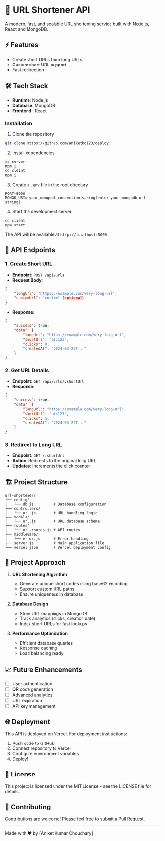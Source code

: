 # 🔗 URL Shortener API

A modern, fast, and scalable URL shortening service built with Node.js, React  and MongoDB.

## ⚡ Features

- Create short URLs from long URLs
- Custom short URL support
- Fast redirection

## 🛠️ Tech Stack

- **Runtime**: Node.js
- **Database**: MongoDB
- **Frontend** : React  
  
### Installation

1. Clone the repository
```bash
git clone https://github.com/aniketkc123/deploy

```

2. Install dependencies
```bash
cd server
npm i
cd cleint
npm i
```

3. Create a `.env` file in the root directory
```env
PORT=5000
MONGO_URI= your_mongodb_connection_string(enter your mongodb url string)
```

4. Start the development server
```bash
cd client
npm start
```

The API will be available at `http://localhost:5000`

## 📡 API Endpoints

### 1. Create Short URL
- **Endpoint**: `POST /api/urls`
- **Request Body**:
```json
{
    "longUrl": "https://example.com/very-long-url",
    "customUrl": "custom" (optional)
}
```
- **Response**:
```json
{
    "success": true,
    "data": {
        "longUrl": "https://example.com/very-long-url",
        "shortUrl": "abc123",
        "clicks": 0,
        "createdAt": "2024-03-22T..."
    }
}
```

### 2. Get URL Details
- **Endpoint**: `GET /api/urls/:shortUrl`
- **Response**:
```json
{
    "success": true,
    "data": {
        "longUrl": "https://example.com/very-long-url",
        "shortUrl": "abc123",
        "clicks": 5,
        "createdAt": "2024-03-22T..."
    }
}
```

### 3. Redirect to Long URL
- **Endpoint**: `GET /:shortUrl`
- **Action**: Redirects to the original long URL
- **Updates**: Increments the click counter

## 🏗️ Project Structure

```
url-shortener/
├── config/
│   └── db.js         # Database configuration
├── controllers/
│   └── url.js        # URL handling logic
├── models/
│   └── url.js        # URL database schema
├── routes/
│   └── url.routes.js # API routes
├── middleware/
│   └── error.js      # Error handling
├── server.js         # Main application file
└── vercel.json       # Vercel deployment config
```

## 🎯 Project Approach

1. **URL Shortening Algorithm**
   - Generate unique short codes using base62 encoding
   - Support custom URL paths
   - Ensure uniqueness in database

2. **Database Design**
   - Store URL mappings in MongoDB
   - Track analytics (clicks, creation date)
   - Index short URLs for fast lookups

3. **Performance Optimization**
   - Efficient database queries
   - Response caching
   - Load balancing ready



## 📈 Future Enhancements

- [ ] User authentication
- [ ] QR code generation
- [ ] Advanced analytics
- [ ] URL expiration
- [ ] API key management

## 🌐 Deployment

This API is deployed on Vercel. For deployment instructions:

1. Push code to GitHub
2. Connect repository to Vercel
3. Configure environment variables
4. Deploy!

## 📄 License

This project is licensed under the MIT License - see the LICENSE file for details.

## 🤝 Contributing

Contributions are welcome! Please feel free to submit a Pull Request.

---
Made with ❤️ by [Aniket Kumar Choudhary]
